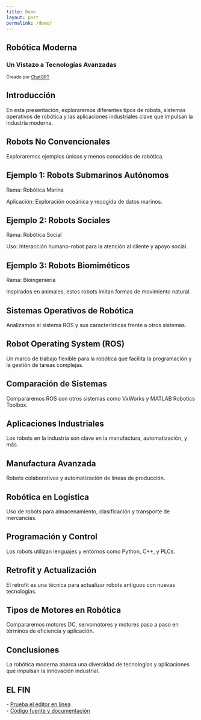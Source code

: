```yaml
---
title: Demo
layout: post
permalink: /demo/
---
```


<section>
    <h1>Robótica Moderna</h1>
    <h3>Un Vistazo a Tecnologías Avanzadas</h3>
    <p>
        <small>Creado por <a href="http://openai.com">ChatGPT</a></small>
    </p>
</section>

<section>
    <h2>Introducción</h2>
    <p>
        En esta presentación, exploraremos diferentes tipos de robots, sistemas operativos de robótica y las aplicaciones industriales clave que impulsan la industria moderna.
    </p>
</section>

<section>
    <section>
        <h2>Robots No Convencionales</h2>
        <p>Exploraremos ejemplos únicos y menos conocidos de robótica.</p>
    </section>
    <section>
        <h2>Ejemplo 1: Robots Submarinos Autónomos</h2>
        <p>Rama: Robótica Marina</p>
        <p>Aplicación: Exploración oceánica y recogida de datos marinos.</p>
    </section>
    <section>
        <h2>Ejemplo 2: Robots Sociales</h2>
        <p>Rama: Robótica Social</p>
        <p>Uso: Interacción humano-robot para la atención al cliente y apoyo social.</p>
    </section>
    <section>
        <h2>Ejemplo 3: Robots Biomiméticos</h2>
        <p>Rama: Bioingeniería</p>
        <p>Inspirados en animales, estos robots imitan formas de movimiento natural.</p>
    </section>
</section>

<section>
    <h2>Sistemas Operativos de Robótica</h2>
    <p>Analizamos el sistema ROS y sus características frente a otros sistemas.</p>
</section>

<section>
    <h2>Robot Operating System (ROS)</h2>
    <p>Un marco de trabajo flexible para la robótica que facilita la programación y la gestión de tareas complejas.</p>
</section>

<section>
    <h2>Comparación de Sistemas</h2>
    <p>Compararemos ROS con otros sistemas como VxWorks y MATLAB Robotics Toolbox.</p>
</section>

<section id="industrial">
    <h2>Aplicaciones Industriales</h2>
    <p>Los robots en la industria son clave en la manufactura, automatización, y más.</p>
</section>

<section>
    <section>
        <h2>Manufactura Avanzada</h2>
        <p>Robots colaborativos y automatización de líneas de producción.</p>
    </section>
    <section>
        <h2>Robótica en Logística</h2>
        <p>Uso de robots para almacenamiento, clasificación y transporte de mercancías.</p>
    </section>
    <section>
        <h2>Programación y Control</h2>
        <p>Los robots utilizan lenguajes y entornos como Python, C++, y PLCs.</p>
    </section>
</section>

<section>
    <h2>Retrofit y Actualización</h2>
    <p>El retrofit es una técnica para actualizar robots antiguos con nuevas tecnologías.</p>
</section>

<section id="motores">
    <h2>Tipos de Motores en Robótica</h2>
    <p>Compararemos motores DC, servomotores y motores paso a paso en términos de eficiencia y aplicación.</p>
</section>

<section>
    <h2>Conclusiones</h2>
    <p>La robótica moderna abarca una diversidad de tecnologías y aplicaciones que impulsan la innovación industrial.</p>
</section>

<section style="text-align: left;">
    <h1>EL FIN</h1>
    <p>
        - <a href="http://slides.com">Prueba el editor en línea</a> <br>
        - <a href="https://github.com/hakimel/reveal.js">Código fuente y documentación</a>
    </p>
</section>
